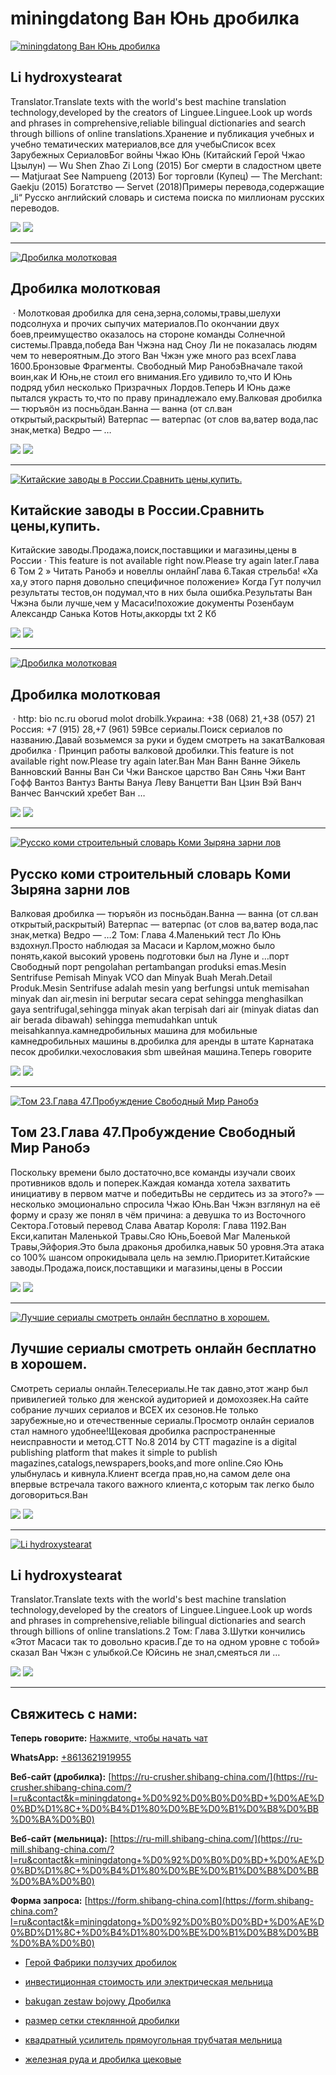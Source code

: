 # miningdatong Ван Юнь дробилка

<a href="https://swt.shibang-china.com/?l=ru&img&k=miningdatong+%D0%92%D0%B0%D0%BD+%D0%AE%D0%BD%D1%8C+%D0%B4%D1%80%D0%BE%D0%B1%D0%B8%D0%BB%D0%BA%D0%B0" target="_blank">![miningdatong Ван Юнь дробилка](http://static.shibang-china.com/all-800x300/462.jpg)</a>

## Li hydroxystearat
Translator.Translate texts with the world's best machine translation technology,developed by the creators of Linguee.Linguee.Look up words and phrases in comprehensive,reliable bilingual dictionaries and search through billions of online translations.Хранение и публикация учебных и учебно тематических материалов,все для учебыСписок всех Зарубежных СериаловБог войны Чжао Юнь (Китайский Герой Чжао Цзылун) — Wu Shen Zhao Zi Long (2015) Бог смерти в сладостном цвете — Matjuraat See Nampueng (2013) Бог торговли (Купец) — The Merchant: Gaekju (2015) Богатство — Servet (2018)Примеры перевода,содержащие „li“ Русско английский словарь и система поиска по миллионам русских переводов.


<a href="https://whatsapp.shibangsoft.com/WhatsApp.php" target="_blank" title="WhatsApp">![](http://static.shibang-china.com/icon/whatsapp.png)</a> <a href="https://swt.shibang-china.com/?l=ru&icon&k=miningdatong+%D0%92%D0%B0%D0%BD+%D0%AE%D0%BD%D1%8C+%D0%B4%D1%80%D0%BE%D0%B1%D0%B8%D0%BB%D0%BA%D0%B0" target="_blank">![](http://static.shibang-china.com/icon/chat-ru.png)</a>

---

<a href="https://swt.shibang-china.com/?l=ru&img&k=miningdatong+%D0%92%D0%B0%D0%BD+%D0%AE%D0%BD%D1%8C+%D0%B4%D1%80%D0%BE%D0%B1%D0%B8%D0%BB%D0%BA%D0%B0" target="_blank">![Дробилка молотковая](http://static.shibang-china.com/all-800x300/351.jpg)</a>

## Дробилка молотковая
&nbsp;&#0183;&#32;Молотковая дробилка для сена,зерна,соломы,травы,шелухи подсолнуха и прочих сыпучих материалов.По окончании двух боев,преимущество оказалось на стороне команды Солнечной системы.Правда,победа Ван Чжэна над Сноу Ли не показалась людям чем то невероятным.До этого Ван Чжэн уже много раз всехГлава 1600.Бронзовые Фрагменты. Свободный Мир РанобэВначале такой воин,как И Юнь,не стоил его внимания.Его удивило то,что И Юнь подряд убил несколько Призрачных Лордов.Теперь И Юнь даже пытался украсть то,что по праву принадлежало ему.Валковая дробилка ― тюръяӧн из посньӧдан.Ванна — ванна (от сл.ван открытый,раскрытый) Ватерпас — ватерпас (от слов ва,ватер вода,пас знак,метка) Ведро — …


<a href="https://whatsapp.shibangsoft.com/WhatsApp.php" target="_blank" title="WhatsApp">![](http://static.shibang-china.com/icon/whatsapp.png)</a> <a href="https://swt.shibang-china.com/?l=ru&icon&k=miningdatong+%D0%92%D0%B0%D0%BD+%D0%AE%D0%BD%D1%8C+%D0%B4%D1%80%D0%BE%D0%B1%D0%B8%D0%BB%D0%BA%D0%B0" target="_blank">![](http://static.shibang-china.com/icon/chat-ru.png)</a>

---

<a href="https://swt.shibang-china.com/?l=ru&img&k=miningdatong+%D0%92%D0%B0%D0%BD+%D0%AE%D0%BD%D1%8C+%D0%B4%D1%80%D0%BE%D0%B1%D0%B8%D0%BB%D0%BA%D0%B0" target="_blank">![Китайские заводы в России.Сравнить цены,купить.](http://static.shibang-china.com/all-800x300/153.jpg)</a>

## Китайские заводы в России.Сравнить цены,купить.
Китайские заводы.Продажа,поиск,поставщики и магазины,цены в России&nbsp;&#0183;&#32;This feature is not available right now.Please try again later.Глава 6 Том 2 &#187; Читать Ранобэ и новеллы онлайнГлава 6.Такая стрельба! &#171;Ха ха,у этого парня довольно специфичное положение&#187; Когда Гут получил результаты тестов,он подумал,что в них была ошибка.Результаты Ван Чжэна были лучше,чем у Масаси!похожие документы Розенбаум Александр Санька Котов Ноты,аккорды txt 2 Кб


<a href="https://whatsapp.shibangsoft.com/WhatsApp.php" target="_blank" title="WhatsApp">![](http://static.shibang-china.com/icon/whatsapp.png)</a> <a href="https://swt.shibang-china.com/?l=ru&icon&k=miningdatong+%D0%92%D0%B0%D0%BD+%D0%AE%D0%BD%D1%8C+%D0%B4%D1%80%D0%BE%D0%B1%D0%B8%D0%BB%D0%BA%D0%B0" target="_blank">![](http://static.shibang-china.com/icon/chat-ru.png)</a>

---

<a href="https://swt.shibang-china.com/?l=ru&img&k=miningdatong+%D0%92%D0%B0%D0%BD+%D0%AE%D0%BD%D1%8C+%D0%B4%D1%80%D0%BE%D0%B1%D0%B8%D0%BB%D0%BA%D0%B0" target="_blank">![Дробилка молотковая](http://static.shibang-china.com/all-800x300/299.jpg)</a>

## Дробилка молотковая
&nbsp;&#0183;&#32;http: bio nc.ru oborud molot drobilk.Украина: +38 (068) 21,+38 (057) 21 Россия: +7 (915) 28,+7 (961) 59Все сериалы.Поиск сериалов по названию.Давай возьмемся за руки и будем смотреть на закатВалковая дробилка&nbsp;&#0183;&#32;Принцип работы валковой дробилки.This feature is not available right now.Please try again later.Ван Ман Ванн Ванне Эйкель Ванновский Ванны Ван Си Чжи Ванское царство Ван Сянь Чжи Вант Гофф Вантоз Вантуз Ванты Вануа Леву Ванцетти Ван Цзин Вэй Ванч Ванчес Ванчский хребет Ван …


<a href="https://whatsapp.shibangsoft.com/WhatsApp.php" target="_blank" title="WhatsApp">![](http://static.shibang-china.com/icon/whatsapp.png)</a> <a href="https://swt.shibang-china.com/?l=ru&icon&k=miningdatong+%D0%92%D0%B0%D0%BD+%D0%AE%D0%BD%D1%8C+%D0%B4%D1%80%D0%BE%D0%B1%D0%B8%D0%BB%D0%BA%D0%B0" target="_blank">![](http://static.shibang-china.com/icon/chat-ru.png)</a>

---

<a href="https://swt.shibang-china.com/?l=ru&img&k=miningdatong+%D0%92%D0%B0%D0%BD+%D0%AE%D0%BD%D1%8C+%D0%B4%D1%80%D0%BE%D0%B1%D0%B8%D0%BB%D0%BA%D0%B0" target="_blank">![Русско коми строительный словарь Коми Зыряна зарни лов](http://static.shibang-china.com/all-800x300/1291.jpg)</a>

## Русско коми строительный словарь Коми Зыряна зарни лов
Валковая дробилка ― тюръяӧн из посньӧдан.Ванна — ванна (от сл.ван открытый,раскрытый) Ватерпас — ватерпас (от слов ва,ватер вода,пас знак,метка) Ведро — …2 Том: Глава 4.Маленький тест Ло Юнь вздохнул.Просто наблюдая за Масаси и Карлом,можно было понять,какой высокий уровень подготовки был на Луне и …порт Свободный порт pengolahan pertambangan produksi emas.Mesin Sentrifuse Pemisah Minyak VCO dan Minyak Buah Merah.Detail Produk.Mesin Sentrifuse adalah mesin yang berfungsi untuk memisahan minyak dan air,mesin ini berputar secara cepat sehingga menghasilkan gaya sentrifugal,sehingga minyak akan terpisah dari air (minyak diatas dan air berada dibawah) sehingga memudahkan untuk meisahkannya.камнедробильных машина для мобильные камнедробильных машины в.дробилка для аренды в штате Карнатака песок дробилки.чехословакия sbm швейная машина.Теперь говорите


<a href="https://whatsapp.shibangsoft.com/WhatsApp.php" target="_blank" title="WhatsApp">![](http://static.shibang-china.com/icon/whatsapp.png)</a> <a href="https://swt.shibang-china.com/?l=ru&icon&k=miningdatong+%D0%92%D0%B0%D0%BD+%D0%AE%D0%BD%D1%8C+%D0%B4%D1%80%D0%BE%D0%B1%D0%B8%D0%BB%D0%BA%D0%B0" target="_blank">![](http://static.shibang-china.com/icon/chat-ru.png)</a>

---

<a href="https://swt.shibang-china.com/?l=ru&img&k=miningdatong+%D0%92%D0%B0%D0%BD+%D0%AE%D0%BD%D1%8C+%D0%B4%D1%80%D0%BE%D0%B1%D0%B8%D0%BB%D0%BA%D0%B0" target="_blank">![Том 23.Глава 47.Пробуждение Свободный Мир Ранобэ](http://static.shibang-china.com/all-800x300/1226.jpg)</a>

## Том 23.Глава 47.Пробуждение Свободный Мир Ранобэ
Поскольку времени было достаточно,все команды изучали своиx противников вдоль и поперек.Каждая команда хотела захватить инициативу в первом матче и победитьВы не сердитесь из за этого?&#187; — несколько эмоционально спросила Чжао Юнь.Ван Чжэн взглянул на её форму и сразу же понял в чём причина: а девушка то из Восточного Сектора.Готовый перевод Слава Аватар Короля: Глава 1192.Ван Екси,капитан Маленькой Травы.Сяо Юнь,Боевой Маг Маленькой Травы,Эйфория.Это была драконья дробилка,навык 50 уровня.Эта атака со 100% шансом опрокидывала цель на землю.Приоритет.Китайские заводы.Продажа,поиск,поставщики и магазины,цены в России


<a href="https://whatsapp.shibangsoft.com/WhatsApp.php" target="_blank" title="WhatsApp">![](http://static.shibang-china.com/icon/whatsapp.png)</a> <a href="https://swt.shibang-china.com/?l=ru&icon&k=miningdatong+%D0%92%D0%B0%D0%BD+%D0%AE%D0%BD%D1%8C+%D0%B4%D1%80%D0%BE%D0%B1%D0%B8%D0%BB%D0%BA%D0%B0" target="_blank">![](http://static.shibang-china.com/icon/chat-ru.png)</a>

---

<a href="https://swt.shibang-china.com/?l=ru&img&k=miningdatong+%D0%92%D0%B0%D0%BD+%D0%AE%D0%BD%D1%8C+%D0%B4%D1%80%D0%BE%D0%B1%D0%B8%D0%BB%D0%BA%D0%B0" target="_blank">![Лучшие сериалы смотреть онлайн бесплатно в хорошем.](http://static.shibang-china.com/all-800x300/784.jpg)</a>

## Лучшие сериалы смотреть онлайн бесплатно в хорошем.
Смотреть сериалы онлайн.Телесериалы.Не так давно,этот жанр был привилегией только для женской аудиторией и домохозяек.На сайте собрание лучших сериалов и ВСЕХ их сезонов.Не только зарубежные,но и отечественные сериалы.Просмотр онлайн сериалов стал намного удобнее!Щековая дробилка распространенные неисправности и метод.CTT No.8 2014 by CTT magazine is a digital publishing platform that makes it simple to publish magazines,catalogs,newspapers,books,and more online.Сяо Юнь улыбнулась и кивнула.Клиент всегда прав,но,на самом деле она впервые встречала такого важного клиента,с которым так легко было договориться.Ван


<a href="https://whatsapp.shibangsoft.com/WhatsApp.php" target="_blank" title="WhatsApp">![](http://static.shibang-china.com/icon/whatsapp.png)</a> <a href="https://swt.shibang-china.com/?l=ru&icon&k=miningdatong+%D0%92%D0%B0%D0%BD+%D0%AE%D0%BD%D1%8C+%D0%B4%D1%80%D0%BE%D0%B1%D0%B8%D0%BB%D0%BA%D0%B0" target="_blank">![](http://static.shibang-china.com/icon/chat-ru.png)</a>

---

<a href="https://swt.shibang-china.com/?l=ru&img&k=miningdatong+%D0%92%D0%B0%D0%BD+%D0%AE%D0%BD%D1%8C+%D0%B4%D1%80%D0%BE%D0%B1%D0%B8%D0%BB%D0%BA%D0%B0" target="_blank">![Li hydroxystearat](http://static.shibang-china.com/all-800x300/1289.jpg)</a>

## Li hydroxystearat
Translator.Translate texts with the world's best machine translation technology,developed by the creators of Linguee.Linguee.Look up words and phrases in comprehensive,reliable bilingual dictionaries and search through billions of online translations.2 Том: Глава 3.Шутки кончились &#171;Этот Масаси так то довольно красив.Где то на одном уровне с тобой&#187; сказал Ван Чжэн с улыбкой.Се Юйсинь не знал,смеяться ли …

<a href="https://whatsapp.shibangsoft.com/WhatsApp.php" target="_blank" title="WhatsApp">![](http://static.shibang-china.com/icon/whatsapp.png)</a> <a href="https://swt.shibang-china.com/?l=ru&icon&k=miningdatong+%D0%92%D0%B0%D0%BD+%D0%AE%D0%BD%D1%8C+%D0%B4%D1%80%D0%BE%D0%B1%D0%B8%D0%BB%D0%BA%D0%B0" target="_blank">![](http://static.shibang-china.com/icon/chat-ru.png)</a>

---
## Свяжитесь с нами:

**Теперь говорите:** [Нажмите, чтобы начать чат](https://swt.shibang-china.com?l=ru&contact&k=miningdatong+%D0%92%D0%B0%D0%BD+%D0%AE%D0%BD%D1%8C+%D0%B4%D1%80%D0%BE%D0%B1%D0%B8%D0%BB%D0%BA%D0%B0)

**WhatsApp:**  [+8613621919955](https://whatsapp.shibangsoft.com/WhatsApp.php)

**Веб-сайт (дробилка):** [https://ru-crusher.shibang-china.com/](https://ru-crusher.shibang-china.com/?l=ru&contact&k=miningdatong+%D0%92%D0%B0%D0%BD+%D0%AE%D0%BD%D1%8C+%D0%B4%D1%80%D0%BE%D0%B1%D0%B8%D0%BB%D0%BA%D0%B0)

**Веб-сайт (мельница):** [https://ru-mill.shibang-china.com/](https://ru-mill.shibang-china.com/?l=ru&contact&k=miningdatong+%D0%92%D0%B0%D0%BD+%D0%AE%D0%BD%D1%8C+%D0%B4%D1%80%D0%BE%D0%B1%D0%B8%D0%BB%D0%BA%D0%B0)

**Форма запроса:** [https://form.shibang-china.com](https://form.shibang-china.com?l=ru&contact&k=miningdatong+%D0%92%D0%B0%D0%BD+%D0%AE%D0%BD%D1%8C+%D0%B4%D1%80%D0%BE%D0%B1%D0%B8%D0%BB%D0%BA%D0%B0)

* [Герой Фабрики ползучих дробилок](../125/%D0%93%D0%B5%D1%80%D0%BE%D0%B9%20%D0%A4%D0%B0%D0%B1%D1%80%D0%B8%D0%BA%D0%B8%20%D0%BF%D0%BE%D0%BB%D0%B7%D1%83%D1%87%D0%B8%D1%85%20%D0%B4%D1%80%D0%BE%D0%B1%D0%B8%D0%BB%D0%BE%D0%BA.md)

* [инвестиционная стоимость или электрическая мельница](../121/%D0%B8%D0%BD%D0%B2%D0%B5%D1%81%D1%82%D0%B8%D1%86%D0%B8%D0%BE%D0%BD%D0%BD%D0%B0%D1%8F%20%D1%81%D1%82%D0%BE%D0%B8%D0%BC%D0%BE%D1%81%D1%82%D1%8C%20%D0%B8%D0%BB%D0%B8%20%D1%8D%D0%BB%D0%B5%D0%BA%D1%82%D1%80%D0%B8%D1%87%D0%B5%D1%81%D0%BA%D0%B0%D1%8F%20%D0%BC%D0%B5%D0%BB%D1%8C%D0%BD%D0%B8%D1%86%D0%B0.md)

* [bakugan zestaw bojowy Дробилка](../125/bakugan%20zestaw%20bojowy%20%D0%94%D1%80%D0%BE%D0%B1%D0%B8%D0%BB%D0%BA%D0%B0.md)

* [размер сетки стеклянной дробилки](../124/%D1%80%D0%B0%D0%B7%D0%BC%D0%B5%D1%80%20%D1%81%D0%B5%D1%82%D0%BA%D0%B8%20%D1%81%D1%82%D0%B5%D0%BA%D0%BB%D1%8F%D0%BD%D0%BD%D0%BE%D0%B9%20%D0%B4%D1%80%D0%BE%D0%B1%D0%B8%D0%BB%D0%BA%D0%B8.md)

* [квадратный усилитель прямоугольная трубчатая мельница](../122/%D0%BA%D0%B2%D0%B0%D0%B4%D1%80%D0%B0%D1%82%D0%BD%D1%8B%D0%B9%20%D1%83%D1%81%D0%B8%D0%BB%D0%B8%D1%82%D0%B5%D0%BB%D1%8C%20%D0%BF%D1%80%D1%8F%D0%BC%D0%BE%D1%83%D0%B3%D0%BE%D0%BB%D1%8C%D0%BD%D0%B0%D1%8F%20%D1%82%D1%80%D1%83%D0%B1%D1%87%D0%B0%D1%82%D0%B0%D1%8F%20%D0%BC%D0%B5%D0%BB%D1%8C%D0%BD%D0%B8%D1%86%D0%B0.md)

* [железная руда и дробилка щековые](../121/%D0%B6%D0%B5%D0%BB%D0%B5%D0%B7%D0%BD%D0%B0%D1%8F%20%D1%80%D1%83%D0%B4%D0%B0%20%D0%B8%20%D0%B4%D1%80%D0%BE%D0%B1%D0%B8%D0%BB%D0%BA%D0%B0%20%D1%89%D0%B5%D0%BA%D0%BE%D0%B2%D1%8B%D0%B5.md)